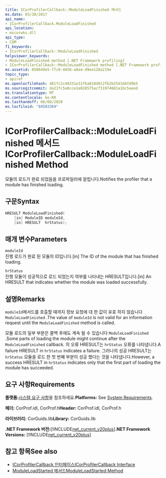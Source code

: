 ```yaml
---
title: ICorProfilerCallback::ModuleLoadFinished 메서드
ms.date: 03/30/2017
api_name:
- ICorProfilerCallback.ModuleLoadFinished
api_location:
- mscorwks.dll
api_type:
- COM
f1_keywords:
- ICorProfilerCallback::ModuleLoadFinished
helpviewer_keywords:
- ModuleLoadFinished method [.NET Framework profiling]
- ICorProfilerCallback::ModuleLoadFinished method [.NET Framework profiling]
ms.assetid: 050649e5-ffc0-4458-a0a4-d9ee128a219e
topic_type:
- apiref
ms.openlocfilehash: 481fc2c40331e31f6a018d012fb2b2543d4fd9b5
ms.sourcegitcommit: da21fc5a8cce1e028575acf31974681a1bc5aeed
ms.translationtype: MT
ms.contentlocale: ko-KR
ms.lasthandoff: 06/08/2020
ms.locfileid: "84503369"
---
```

# <a name="icorprofilercallbackmoduleloadfinished-method"></a><span data-ttu-id="b0730-102">ICorProfilerCallback::ModuleLoadFinished 메서드</span><span class="sxs-lookup"><span data-stu-id="b0730-102">ICorProfilerCallback::ModuleLoadFinished Method</span></span>
<span data-ttu-id="b0730-103">모듈의 로드가 완료 되었음을 프로파일러에 알립니다.</span><span class="sxs-lookup"><span data-stu-id="b0730-103">Notifies the profiler that a module has finished loading.</span></span>  
  
## <a name="syntax"></a><span data-ttu-id="b0730-104">구문</span><span class="sxs-lookup"><span data-stu-id="b0730-104">Syntax</span></span>  
  
```cpp  
HRESULT ModuleLoadFinished(  
    [in] ModuleID moduleId,  
    [in] HRESULT  hrStatus);  
```  
  
## <a name="parameters"></a><span data-ttu-id="b0730-105">매개 변수</span><span class="sxs-lookup"><span data-stu-id="b0730-105">Parameters</span></span>  
 `moduleId`  
 <span data-ttu-id="b0730-106">진행 로드가 완료 된 모듈의 ID입니다.</span><span class="sxs-lookup"><span data-stu-id="b0730-106">[in] The ID of the module that has finished loading.</span></span>  
  
 `hrStatus`  
 <span data-ttu-id="b0730-107">진행 모듈이 성공적으로 로드 되었는지 여부를 나타내는 HRESULT입니다.</span><span class="sxs-lookup"><span data-stu-id="b0730-107">[in] An HRESULT that indicates whether the module was loaded successfully.</span></span>  
  
## <a name="remarks"></a><span data-ttu-id="b0730-108">설명</span><span class="sxs-lookup"><span data-stu-id="b0730-108">Remarks</span></span>  
 <span data-ttu-id="b0730-109">`moduleId`메서드를 호출할 때까지 정보 요청에 대 한 값이 유효 하지 않습니다 `ModuleLoadFinished` .</span><span class="sxs-lookup"><span data-stu-id="b0730-109">The value of `moduleId` is not valid for an information request until the `ModuleLoadFinished` method is called.</span></span>  
  
 <span data-ttu-id="b0730-110">모듈 로드의 일부 부분은 콜백 후에도 계속 될 수 있습니다 `ModuleLoadFinished` .</span><span class="sxs-lookup"><span data-stu-id="b0730-110">Some parts of loading the module might continue after the `ModuleLoadFinished` callback.</span></span> <span data-ttu-id="b0730-111">의 오류 HRESULT는 `hrStatus` 오류를 나타냅니다.</span><span class="sxs-lookup"><span data-stu-id="b0730-111">A failure HRESULT in `hrStatus` indicates a failure.</span></span> <span data-ttu-id="b0730-112">그러나의 성공 HRESULT는 `hrStatus` 모듈을 로드 한 첫 번째 부분이 성공 했다는 것을 나타냅니다.</span><span class="sxs-lookup"><span data-stu-id="b0730-112">However, a success HRESULT in `hrStatus` indicates only that the first part of loading the module has succeeded.</span></span>  
  
## <a name="requirements"></a><span data-ttu-id="b0730-113">요구 사항</span><span class="sxs-lookup"><span data-stu-id="b0730-113">Requirements</span></span>  
 <span data-ttu-id="b0730-114">**플랫폼:**[시스템 요구 사항](../../get-started/system-requirements.md)을 참조하세요.</span><span class="sxs-lookup"><span data-stu-id="b0730-114">**Platforms:** See [System Requirements](../../get-started/system-requirements.md).</span></span>  
  
 <span data-ttu-id="b0730-115">**헤더:** CorProf.idl, CorProf.h</span><span class="sxs-lookup"><span data-stu-id="b0730-115">**Header:** CorProf.idl, CorProf.h</span></span>  
  
 <span data-ttu-id="b0730-116">**라이브러리:** CorGuids.lib</span><span class="sxs-lookup"><span data-stu-id="b0730-116">**Library:** CorGuids.lib</span></span>  
  
 <span data-ttu-id="b0730-117">**.NET Framework 버전:**[!INCLUDE[net_current_v20plus](../../../../includes/net-current-v20plus-md.md)]</span><span class="sxs-lookup"><span data-stu-id="b0730-117">**.NET Framework Versions:** [!INCLUDE[net_current_v20plus](../../../../includes/net-current-v20plus-md.md)]</span></span>  
  
## <a name="see-also"></a><span data-ttu-id="b0730-118">참고 항목</span><span class="sxs-lookup"><span data-stu-id="b0730-118">See also</span></span>

- [<span data-ttu-id="b0730-119">ICorProfilerCallback 인터페이스</span><span class="sxs-lookup"><span data-stu-id="b0730-119">ICorProfilerCallback Interface</span></span>](icorprofilercallback-interface.md)
- [<span data-ttu-id="b0730-120">ModuleLoadStarted 메서드</span><span class="sxs-lookup"><span data-stu-id="b0730-120">ModuleLoadStarted Method</span></span>](icorprofilercallback-moduleloadstarted-method.md)
